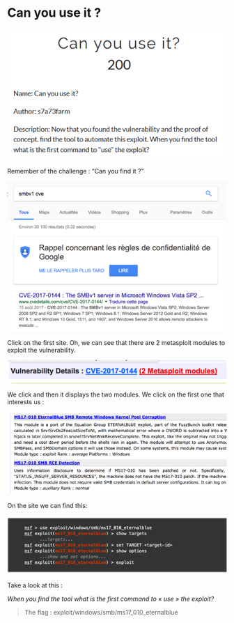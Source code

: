 # Can you use it ?

![](./img/1.png#center)

Remember of the challenge :  “Can you find it ?”

![](./img/2.png#center)

Click on the first site. Oh, we can see that there are 2 metasploit modules to exploit the vulnerability.

![](./img/3.png#center)

We click and then it displays the two modules. We click on the first one that interests us :

![](./img/4.png#center)

On the site we can find this:

![](./img/5.png#center)

Take a look at this :

*When you find the tool what is the first command to « use » the exploit?*

> The flag : exploit/windows/smb/ms17_010_eternalblue